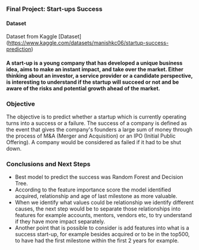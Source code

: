 ### Final Project: Start-ups Success


#### Dataset
Dataset from Kaggle
[Dataset] (https://www.kaggle.com/datasets/manishkc06/startup-success-prediction)

#### A start-up is a young company that has developed a unique business idea, aims to make an instant impact, and take over the market. Either thinking about an investor, a service provider or a candidate perspective, is interesting to understand if the startup will succeed or not and be aware of the risks and potential growth ahead of the market.


### Objective

The objective is to predict whether a startup which is currently operating turns into a success or a failure. The success of a company is defined as the event that gives the company's founders a large sum of money through the process of M&A (Merger and Acquisition) or an IPO (Initial Public Offering). A company would be considered as failed if it had to be shut down.


### Conclusions and Next Steps

- Best model to predict the success was Random Forest and Decision Tree.
- According to the feature importance score the model identified acquired, relationship and age of last milestone as more valuable.
- When we identify what values could be relationship we identify different causes, the next step would be to separate those relationships into features for example accounts, mentors, vendors etc, to try understand if they have more impact separately.
- Another point that is possible to consider is add features into what is a success start-up, for example besides acquired or to be in the top500, to have had the first milestone within the first 2 years for example.





